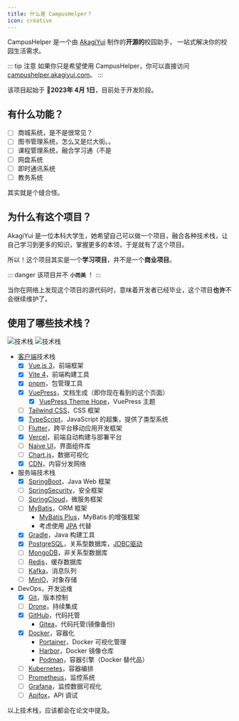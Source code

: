 ```yaml
---
title: 什么是 CampusHelper？
icon: creative
---
```


CampusHelper 是一个由 [AkagiYui](https://akagiyui.com) 制作的**开源的**校园助手，
一站式解决你的校园生活需求。

::: tip 注意
如果你只是希望使用 CampusHelper，你可以直接访问 [campushelper.akagiyui.com](https://campushelper.akagiyui.com)。
:::

该项目起始于 :calendar:**2023年 4月 1日**，目前处于开发阶段。

## 有什么功能？

- [ ] 商城系统，是不是很常见？
- [ ] 图书管理系统，怎么又是烂大街。。
- [ ] 课程管理系统，融合学习通（不是
- [ ] 网盘系统
- [ ] 即时通讯系统
- [ ] 教务系统

其实就是个缝合怪。

## 为什么有这个项目？

AkagiYui 是一位本科大学生，她希望自己可以做一个项目，融合各种技术栈，让自己学习到更多的知识，掌握更多的本领，于是就有了这个项目。

所以！这个项目其实是一个**学习项目**，并不是一个**商业项目**。

::: danger
该项目并不 **`小而美`** ！
:::

当你在网络上发现这个项目的源代码时，意味着开发者已经毕业，这个项目**也许**不会继续维护了。

## 使用了哪些技术栈？

![技术栈](https://skillicons.dev/icons?i=vue,vite,html,css,js,ts,flutter,dart,vercel,nodejs,java,spring,postgres,mongodb,redis,kafka,git,github,githubactions,docker,kubernetes,prometheus,grafana,linux,idea,vscode,androidstudio,postman,md,gradle&theme=light&perline=10#light)
![技术栈](https://skillicons.dev/icons?i=vue,vite,html,css,js,ts,flutter,dart,vercel,nodejs,java,spring,postgres,mongodb,redis,kafka,git,github,githubactions,docker,kubernetes,prometheus,grafana,linux,idea,vscode,androidstudio,postman,md,gradle&theme=dark&perline=10#dark)

- [客户端](https://campushelper.akagiyui.com)技术栈
  - [x] [Vue.js 3](https://cn.vuejs.org/)，前端框架
  - [x] [Vite 4](https://cn.vitejs.dev/)，前端构建工具
  - [x] [pnpm](https://pnpm.io/zh/)，包管理工具
  - [x] [VuePress](https://vuepress.vuejs.org/zh/)，文档生成（即你现在看到的这个页面）
    - [x] [VuePress Theme Hope](https://theme-hope.vuejs.press/zh/)，VuePress 主题
  - [ ] [Tailwind CSS](https://tailwindcss.com/)，CSS 框架
  - [x] [TypeScript](https://www.typescriptlang.org/)，JavaScript 的超集，提供了类型系统
  - [ ] [Flutter](https://flutter.dev/)，跨平台移动应用开发框架
  - [x] [Vercel](https://vercel.com/)，前端自动构建与部署平台
  - [ ] [Naive UI](https://www.naiveui.com/)，界面组件库
  - [ ] [Chart.js](https://www.chartjs.org/)，数据可视化
  - [x] [CDN](https://www.huaweicloud.com/product/cdn.html)，内容分发网络

- 服务端技术栈
  - [x] [SpringBoot](https://spring.io/projects/spring-boot)，Java Web 框架
  - [ ] [SpringSecurity](https://spring.io/projects/spring-security)，安全框架
  - [ ] [SpringCloud](https://spring.io/projects/spring-cloud)，微服务框架
  - [ ] [MyBatis](https://mybatis.org/mybatis-3/)，ORM 框架
    - [MyBatis Plus](https://mybatis.plus/)，MyBatis 的增强框架
    - 考虑使用 [JPA](https://spring.io/projects/spring-data-jpa) 代替
  - [x] [Gradle](https://gradle.org/)，Java 构建工具
  - [x] [PostgreSQL](https://www.postgresql.org/)，关系型数据库，[JDBC驱动](https://jdbc.postgresql.org/)
  - [ ] [MongoDB](https://www.mongodb.com/)，非关系型数据库
  - [ ] [Redis](https://redis.io/)，缓存数据库
  - [ ] [Kafka](https://kafka.apache.org/)，消息队列
  - [ ] [MinIO](https://min.io/)，对象存储

- DevOps，开发运维
  - [x] [Git](https://git-scm.com/)，版本控制
  - [ ] [Drone](https://drone.io/)，持续集成
  - [x] [GitHub](https://github.com/)，代码托管
    - [Gitea](https://gitea.io/)，代码托管(镜像备份)
  - [x] [Docker](https://www.docker.com/)，容器化
    - [Portainer](https://www.portainer.io/)，Docker 可视化管理
    - [Harbor](https://goharbor.io/)，Docker 镜像仓库
    - [Podman](https://podman.io/)，容器引擎（Docker 替代品）
  - [ ] [Kubernetes](https://kubernetes.io/)，容器编排
  - [ ] [Prometheus](https://prometheus.io/)，监控系统
  - [ ] [Grafana](https://grafana.com/)，监控数据可视化
  - [ ] [Apifox](https://apifox.com/)，API 调试

以上技术栈，应该都会在论文中提及。

